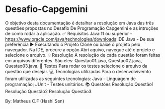 # Desafio-Capgemini

O objetivo desta documentação é detalhar a resolução em Java das três questões propostas no Desafio De Programação Capgemini e as intruções de como rodar a aplicação.
✅ Requisitos
Java 11 ou superior - https://www.oracle.com/java/technologies/downloads
IDE Java - De sua preferência
▶️ Executando o Projeto
Clone ou baixe o projeto pelo navegador.
Na IDE, procure a opção Abri aquivo, navegue até o projeto e selecione o arquivo.
💡 Resolução
A resolução de cada questão foram feitas em arquivos diferentes. São eles: Questao01.java, Questao02.java, Questao03.java.
🔁 Testes
Para rodar os testes selecione o arquivo da questão que desejar.
💻 Tecnologias utilizadas
Para o desenvolvivemto foram utilizadas as seguintes tecnologias:
Java - Linguagem de programação;
JUnit - Testes unitários.
📚 Questões
Resolução Questão1
Resolução Questão2
Resolução Questão3

By: Matheus C.F (Hashi Sen)
